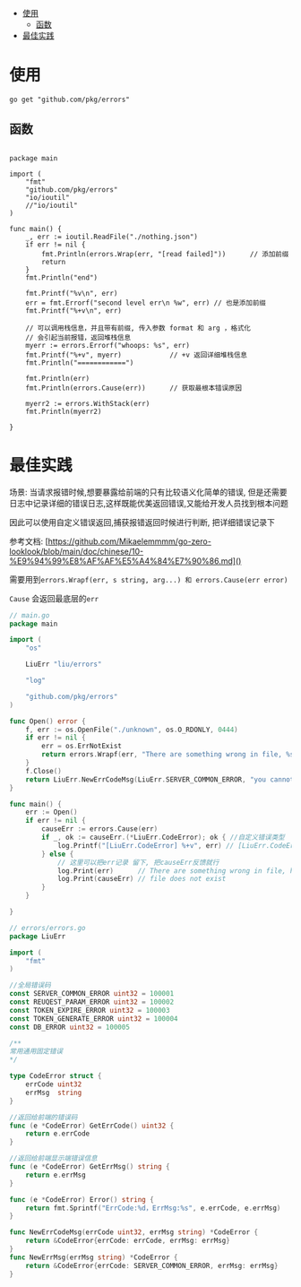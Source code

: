 - [使用](#使用)
	- [函数](#函数)
- [最佳实践](#最佳实践)

# 使用

```golang
go get "github.com/pkg/errors"
```

## 函数

```golang

package main

import (
	"fmt"
	"github.com/pkg/errors"
	"io/ioutil"
	//"io/ioutil"
)

func main() {
	_, err := ioutil.ReadFile("./nothing.json")
	if err != nil {
		fmt.Println(errors.Wrap(err, "[read failed]"))      // 添加前缀
		return
	}
	fmt.Println("end")

	fmt.Printf("%v\n", err)
	err = fmt.Errorf("second level err\n %w", err) // 也是添加前缀
	fmt.Printf("%+v\n", err)    

	// 可以调用栈信息，并且带有前缀, 传入参数 format 和 arg ，格式化
	// 会引起当前报错，返回堆栈信息
	myerr := errors.Errorf("whoops: %s", err)
	fmt.Printf("%+v", myerr)            // +v 返回详细堆栈信息
	fmt.Println("============")

	fmt.Println(err)
	fmt.Println(errors.Cause(err))      // 获取最根本错误原因

	myerr2 := errors.WithStack(err)
	fmt.Println(myerr2)

}
```

# 最佳实践

场景: 当请求报错时候,想要暴露给前端的只有比较语义化简单的错误, 但是还需要日志中记录详细的错误日志,这样既能优美返回错误,又能给开发人员找到根本问题

因此可以使用自定义错误返回,捕获报错返回时候进行判断, 把详细错误记录下

参考文档: [https://github.com/Mikaelemmmm/go-zero-looklook/blob/main/doc/chinese/10-%E9%94%99%E8%AF%AF%E5%A4%84%E7%90%86.md]()

需要用到`errors.Wrapf(err, s string, arg...) 和 errors.Cause(err error)`

`Cause` 会返回最底层的`err`

```go
// main.go
package main

import (
	"os"

	LiuErr "liu/errors"

	"log"

	"github.com/pkg/errors"
)

func Open() error {
	f, err := os.OpenFile("./unknown", os.O_RDONLY, 0444)
	if err != nil {
		err = os.ErrNotExist
		return errors.Wrapf(err, "There are something wrong in file, %s", "haha")
	}
	f.Close()
	return LiuErr.NewErrCodeMsg(LiuErr.SERVER_COMMON_ERROR, "you cannot open this file")
}

func main() {
	err := Open()
	if err != nil {
		causeErr := errors.Cause(err)
		if _, ok := causeErr.(*LiuErr.CodeError); ok { //自定义错误类型
			log.Printf("[LiuErr.CodeError] %+v", err) // [LiuErr.CodeError] ErrCode:100001，ErrMsg:you cannot open this file
		} else {
			// 这里可以把err记录 留下, 把causeErr反馈就行
			log.Print(err)      // There are something wrong in file, haha: file does not exist
			log.Print(causeErr) // file does not exist
		}
	}

}

// errors/errors.go
package LiuErr

import (
	"fmt"
)

//全局错误码
const SERVER_COMMON_ERROR uint32 = 100001
const REUQEST_PARAM_ERROR uint32 = 100002
const TOKEN_EXPIRE_ERROR uint32 = 100003
const TOKEN_GENERATE_ERROR uint32 = 100004
const DB_ERROR uint32 = 100005

/**
常用通用固定错误
*/

type CodeError struct {
	errCode uint32
	errMsg  string
}

//返回给前端的错误码
func (e *CodeError) GetErrCode() uint32 {
	return e.errCode
}

//返回给前端显示端错误信息
func (e *CodeError) GetErrMsg() string {
	return e.errMsg
}

func (e *CodeError) Error() string {
	return fmt.Sprintf("ErrCode:%d，ErrMsg:%s", e.errCode, e.errMsg)
}

func NewErrCodeMsg(errCode uint32, errMsg string) *CodeError {
	return &CodeError{errCode: errCode, errMsg: errMsg}
}
func NewErrMsg(errMsg string) *CodeError {
	return &CodeError{errCode: SERVER_COMMON_ERROR, errMsg: errMsg}
}

```



